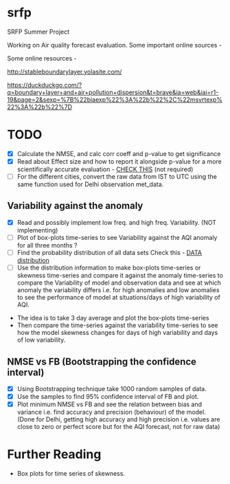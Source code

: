 # srfp

SRFP Summer Project

Working on Air quality forecast evaluation. Some important online sources -

Some online resources -

http://stableboundarylayer.yolasite.com/

https://duckduckgo.com/?q=boundary+layer+and+air+pollution+dispersion&t=brave&ia=web&iai=r1-19&page=2&sexp=%7B%22biaexp%22%3A%22b%22%2C%22msvrtexp%22%3A%22b%22%7D

# TODO

- [x] Calculate the NMSE, and calc corr coeff and p-value to get significance
- [x] Read about Effect size and how to report it alongside p-value for a more scientifically accurate evaluation - [CHECK THIS](https://www.simplypsychology.org/effect-size.html) (not required)
- [ ] For the different cities, convert the raw data from IST to UTC using the same function used for Delhi observation met_data.

## Variability against the anomaly
- [x] Read and possibly implement low freq. and high freq. Variability. (NOT implementing)
- [ ] Plot of box-plots time-series to see Variability against the AQI anomaly for all three months ?
- [ ] Find the probability distribution of all data sets Check this - [DATA distribution](https://towardsdatascience.com/identify-your-datas-distribution-d76062fc0802)
- [ ] Use the distribution information to make box-plots time-series or skewness time-series and compare it against the anomaly time-series to compare the Variability of model and observation data and see at which anomaly the variability differs i.e. for high anomalies and low anomalies to see the performance of model at situations/days of high variability of AQI.
- The idea is to take 3 day average and plot the box-plots time-series
- Then compare the time-series against the variability time-series to see how the model skewness changes for days of high variability and days of low variability.

## NMSE vs FB (Bootstrapping the confidence interval)

- [x] Using Bootstrapping technique take 1000 random samples of data.
- [x] Use the samples to find 95% confidence interval of FB and plot.
- [x] Plot minimum NMSE vs FB and see the relation between bias and variance i.e. find accuracy and precision (behaviour) of the model. (Done for Delhi, getting high accuracy and high precision i.e. values are close to zero or perfect score but for the AQI forecast, not for raw data)

# Further Reading

- Box plots for time series of skewness.
